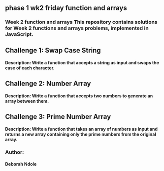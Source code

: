 ## phase 1 wk2 friday function and arrays
### Week 2 function and arrays This repository contains solutions for Week 2 functions and arrays problems, implemented in JavaScript.

## Challenge 1: Swap Case String
#### Description: Write a function that accepts a string as input and swaps the case of each character. 

## Challenge 2: Number Array
#### Description: Write a function that accepts two numbers to generate an array between them.

## Challenge 3: Prime Number Array
#### Description: Write a function that takes an array of numbers as input and returns a new array containing only the prime numbers from the original array. 

### Author:
#### Deborah Ndole